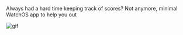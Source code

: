 Always had a hard time keeping track of scores? 
Not anymore, minimal WatchOS app to help you out

![gif](./Samples/score-keeper.gif)